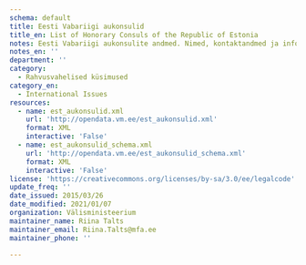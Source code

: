 ```yaml
---
schema: default
title: Eesti Vabariigi aukonsulid
title_en: List of Honorary Consuls of the Republic of Estonia
notes: Eesti Vabariigi aukonsulite andmed. Nimed, kontaktandmed ja info puhkuse kohta
notes_en: ''
department: ''
category:
  - Rahvusvahelised küsimused
category_en:
  - International Issues
resources:
  - name: est_aukonsulid.xml
    url: 'http://opendata.vm.ee/est_aukonsulid.xml'
    format: XML
    interactive: 'False'
  - name: est_aukonsulid_schema.xml
    url: 'http://opendata.vm.ee/est_aukonsulid_schema.xml'
    format: XML
    interactive: 'False'
license: 'https://creativecommons.org/licenses/by-sa/3.0/ee/legalcode'
update_freq: ''
date_issued: 2015/03/26
date_modified: 2021/01/07
organization: Välisministeerium
maintainer_name: Riina Talts
maintainer_email: Riina.Talts@mfa.ee
maintainer_phone: ''

---
```

